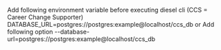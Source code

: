 Add following environment variable before executing diesel cli
(CCS = Career Change Supporter)
DATABASE_URL=postgres://postgres:example@localhost/ccs_db
or Add following option
--database-url=postgres://postgres:example@localhost/ccs_db

